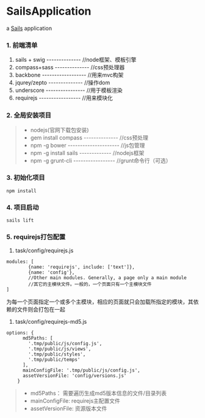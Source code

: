 # SailsApplication

a [Sails](http://sailsjs.org) application

### 1. 前端清单

1. sails + swig -------------- //node框架、模板引擎
1. compass+sass -------------- //css预处理器
1. backbone ------------------ //用来mvc构架
1. jqurey/zepto -------------- //操作dom
1. underscore ---------------- //用于模板渲染
1. requirejs ----------------- //用来模块化


### 2. 全局安装项目

> * nodejs(官网下载包安装)
> * gem install compass -------------- //css预处理
> * npm -g bower --------------------- //js包管理
> * npm -g install sails ------------- //nodejs框架
> * npm -g grunt-cli ----------------- //grunt命令行（可选）

### 3. 初始化项目

```
npm install
```

### 4. 项目启动

```
sails lift
```

### 5. requirejs打包配置
1. task/config/requirejs.js

```
modules: [
        {name: 'requirejs', include: ['text']},
        {name: 'config'},
        //Other main modules. Generally, a page only a main module
        //其它的主模块文件。一般的，一个页面只有一个主模块文件
]
```
为每一个页面指定一个或多个主模块，相应的页面就只会加载所指定的模块，其依赖的文件则会打包在一起

1. task/config/requirejs-md5.js

```
options: {
      md5Paths: [
        '.tmp/public/js/config.js',
        '.tmp/public/js/views',
        '.tmp/public/styles',
        '.tmp/public/temps'
      ],
      mainConfigFile: '.tmp/public/js/config.js',
      assetVersionFile: 'config/versions.js'
    }
```

> * md5Paths： 需要遍历生成md5版本信息的文件/目录列表
> * mainConfigFile: requirejs主配置文件
> * assetVersionFile: 资源版本文件

















